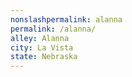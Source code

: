 ```yaml
---
﻿nonslashpermalink: alanna
permalink: /alanna/
alley: Alanna
city: La Vista
state: Nebraska
---
```

